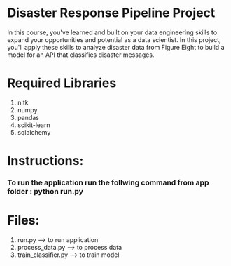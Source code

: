 # Disaster Response Pipeline Project
In this course, you've learned and built on your data engineering skills to expand your opportunities and potential as a data scientist. In this project, you'll apply these skills to analyze disaster data from Figure Eight to build a model for an API that classifies disaster messages.

# Required Libraries 
  1. nltk 
  2. numpy 
  3. pandas 
  4. scikit-learn 
  5. sqlalchemy 

# Instructions:
### To run the application run the follwing command from app folder : python run.py 

# Files:
 1. run.py --> to run application
 2. process_data.py --> to process data
 3. train_classifier.py --> to train model
